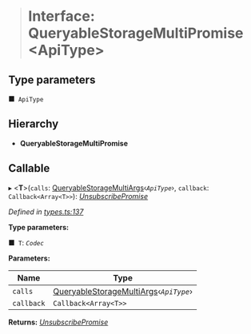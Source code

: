 > # Interface: QueryableStorageMultiPromise <**ApiType**>

## Type parameters

■` ApiType`

## Hierarchy

* **QueryableStorageMultiPromise**

## Callable

▸ <**T**>(`calls`: [QueryableStorageMultiArgs](../modules/_types_.md#queryablestoragemultiargs)‹*`ApiType`*›, `callback`: `Callback<Array<T>>`): *[UnsubscribePromise](../modules/_types_.md#unsubscribepromise)*

*Defined in [types.ts:137](url)*

**Type parameters:**

■` T`: *`Codec`*

**Parameters:**

Name | Type |
------ | ------ |
`calls` | [QueryableStorageMultiArgs](../modules/_types_.md#queryablestoragemultiargs)‹*`ApiType`*› |
`callback` | `Callback<Array<T>>` |

**Returns:** *[UnsubscribePromise](../modules/_types_.md#unsubscribepromise)*
